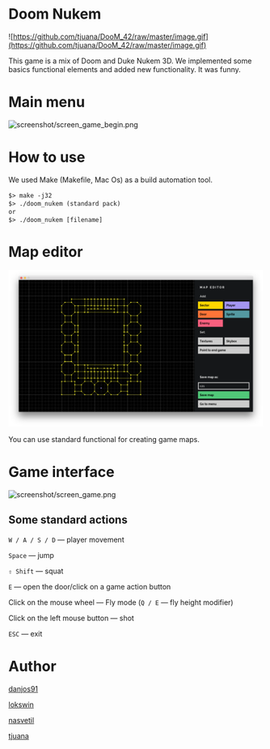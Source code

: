 # Doom Nukem

![https://github.com/tjuana/DooM_42/raw/master/image.gif](https://github.com/tjuana/DooM_42/raw/master/image.gif)

This game is a mix of Doom and Duke Nukem 3D. We implemented some basics functional elements and added new functionality. It was funny.

# Main menu

![screenshot/screen_game_begin.png](screenshot/screen_game_begin.png)

# How to use

We used Make (Makefile, Mac Os) as a build automation tool.

    $> make -j32
    $> ./doom_nukem (standard pack)
    or
    $> ./doom_nukem [filename]

# Map editor

![screenshot/screen_map_editor.png](screenshot/screen_map_editor.png)

You can use standard functional for creating game maps.

# Game interface

![screenshot/screen_game.png](screenshot/screen_game.png)

## Some standard actions

`W / A / S / D` — player movement

`Space` — jump

`⇧ Shift` — squat

`E` — open the door/click on a game action button

Click on the mouse wheel — Fly mode (`Q / E` — fly height modifier)

Click on the left mouse button — shot

`ESC` — exit

# Author

[danjos91](https://github.com/danjos91)

[lokswin](https://github.com/lokswin)

[nasvetil](https://github.com/nasvetil)

[tjuana](https://github.com/tjuana)
